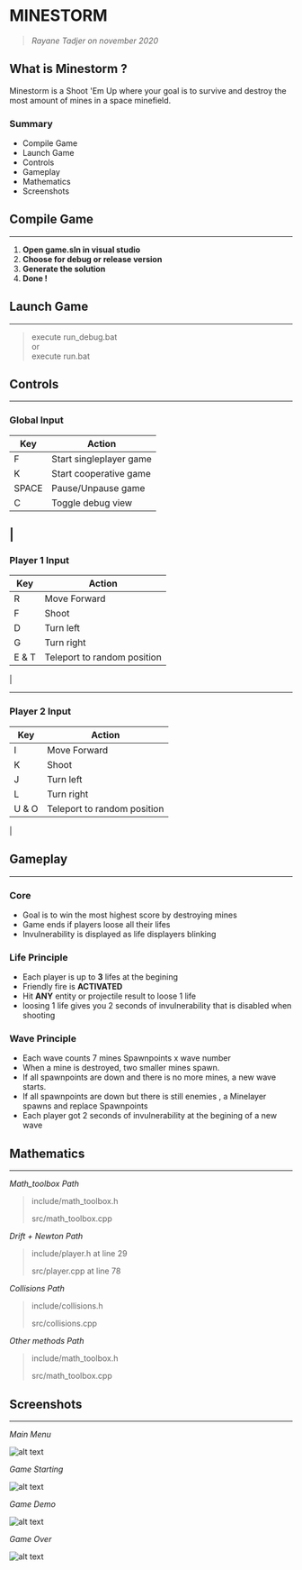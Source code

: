 # MINESTORM

>_Rayane Tadjer on november 2020_
## What is Minestorm ?

Minestorm is a Shoot 'Em Up where your goal is to survive and destroy the most amount of mines in a space minefield.

### Summary
 - Compile Game
 - Launch Game
 - Controls
 - Gameplay
 - Mathematics
 - Screenshots

## Compile Game
---
1. **Open game.sln in visual studio**
2. **Choose for debug or release version**
3. **Generate the solution**
4. **Done !**

## Launch Game
---
> execute run_debug.bat  
> or  
> execute run.bat

## Controls
---
### **Global Input**
| Key  | Action                  | 
| ---- | ----------------------- | 
|F     | Start singleplayer game | 
|K     | Start cooperative  game | 
|SPACE | Pause/Unpause game      | 
|C     | Toggle debug view       |  
|      
---
### **Player 1 Input**
| Key  | Action                  |   
| ---- | ----------------------- | 
|R     | Move Forward            | 
|F     | Shoot                   | 
|D     | Turn left               | 
|G     | Turn right              |
|E & T | Teleport to random position                         |
|     

---
### **Player 2 Input**
| Key  | Action                  |   
| ---- | ----------------------- | 
|I     | Move Forward            | 
|K     | Shoot                   | 
|J     | Turn left               | 
|L     | Turn right              |
|U & O | Teleport to random position                         |
|

## Gameplay
---
### **Core**
- Goal is to win the most highest score by destroying mines
- Game ends if players loose all their lifes
- Invulnerability is displayed as life displayers blinking

### **Life Principle**
- Each player is up to  **3** lifes at the begining
- Friendly fire is **ACTIVATED**
- Hit **ANY** entity or projectile result to loose 1 life
- loosing 1 life gives you 2 seconds of invulnerability that is disabled when shooting

### **Wave Principle**
- Each wave counts 7 mines Spawnpoints x wave number
- When a mine is destroyed, two smaller mines
spawn.
- If all spawnpoints are down and there is no more mines, a new wave starts.
- If all spawnpoints are down but there is still enemies , a Minelayer spawns and replace Spawnpoints 
- Each player got 2 seconds of invulnerability at the begining of a new wave

## Mathematics
---
_Math_toolbox Path_
> include/math_toolbox.h  
>
> src/math_toolbox.cpp
>
_Drift + Newton Path_
> include/player.h at line 29
>
> src/player.cpp at line 78 
>
_Collisions Path_
>
> include/collisions.h
>
> src/collisions.cpp  

_Other methods Path_
>
> include/math_toolbox.h
>
> src/math_toolbox.cpp

## Screenshots
---
_Main Menu_  
  
![alt text](READ_ME_ASSETS/main_menu.png "Main Menu")

_Game Starting_  
  
![alt text](READ_ME_ASSETS/game_start.gif "Game Starting")

_Game Demo_
  
![alt text](READ_ME_ASSETS/game_demo.gif "Game Demo")

_Game Over_  
  
![alt text](READ_ME_ASSETS/game_over.png "Game Over Menu")


